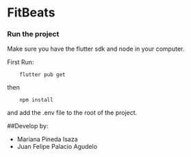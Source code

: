 # FitBeats

### Run the project

Make sure you have the flutter sdk and node in your computer.

First Run:

```
    flutter pub get
```

then

```
    npm install
```

and add the .env file to the root of the project.

##Develop by:

- Mariana Pineda Isaza
- Juan Felipe Palacio Agudelo

